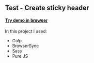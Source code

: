 ## Test - Create sticky header

#### [Try demo in browser](https://moonbrv.github.io/sticky-header-test/)

In this project I used:
- Gulp
- BrowserSync
- Sass
- Pure JS
